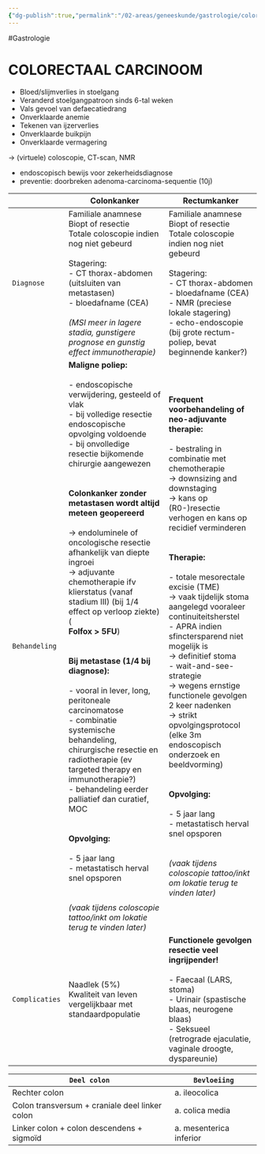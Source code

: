 ```yaml
---
{"dg-publish":true,"permalink":"/02-areas/geneeskunde/gastrologie/colorectaal-carcinoom/","noteIcon":"","created":"2024-11-24T10:55:16.216+01:00","updated":"2024-12-31T16:55:09.991+01:00"}
---
```


#Gastrologie 

# COLORECTAAL CARCINOOM

- Bloed/slijmverlies in stoelgang
- Veranderd stoelgangpatroon sinds 6-tal weken
- Vals gevoel van defaecatiedrang
- Onverklaarde anemie
- Tekenen van ijzerverlies
- Onverklaarde buikpijn
- Onverklaarde vermagering

  

→ (virtuele) coloscopie, CT-scan, NMR
- endoscopisch bewijs voor zekerheidsdiagnose
- preventie: doorbreken adenoma-carcinoma-sequentie (10j)

|                | **Colonkanker**                                                                                                                                                                                                                                                                                                                                                                                                                                                                                                                                                                                                                                                                                                                                                                                                                                                                                                                                                                                                     | **Rectumkanker**                                                                                                                                                                                                                                                                                                                                                                                                                                                                                                                                                                                                                                                                                                                                                                                                              |
| -------------- | ------------------------------------------------------------------------------------------------------------------------------------------------------------------------------------------------------------------------------------------------------------------------------------------------------------------------------------------------------------------------------------------------------------------------------------------------------------------------------------------------------------------------------------------------------------------------------------------------------------------------------------------------------------------------------------------------------------------------------------------------------------------------------------------------------------------------------------------------------------------------------------------------------------------------------------------------------------------------------------------------------------------- | ----------------------------------------------------------------------------------------------------------------------------------------------------------------------------------------------------------------------------------------------------------------------------------------------------------------------------------------------------------------------------------------------------------------------------------------------------------------------------------------------------------------------------------------------------------------------------------------------------------------------------------------------------------------------------------------------------------------------------------------------------------------------------------------------------------------------------- |
| `Diagnose`     | Familiale anamnese  <br>Biopt of resectie  <br>Totale coloscopie indien nog niet gebeurd  <br>  <br>Stagering:  <br>- CT thorax-abdomen (uitsluiten van metastasen)  <br>- bloedafname (CEA)  <br>  <br>_(MSI meer in lagere stadia, gunstigere prognose en gunstig effect immunotherapie)_                                                                                                                                                                                                                                                                                                                                                                                                                                                                                                                                                                                                                                                                                                                         | Familiale anamnese  <br>Biopt of resectie  <br>Totale coloscopie indien nog niet gebeurd  <br>  <br>Stagering:  <br>- CT thorax-abdomen  <br>- bloedafname (CEA)  <br>- NMR (preciese lokale stagering)  <br>- echo-endoscopie (bij grote rectum-poliep, bevat beginnende kanker?)                                                                                                                                                                                                                                                                                                                                                                                                                                                                                                                                            |
| `Behandeling`  | **Maligne poliep:  <br>  <br>**- endoscopische verwijdering, gesteeld of vlak  <br>- bij volledige resectie endoscopische opvolging voldoende  <br>- bij onvolledige resectie bijkomende chirurgie aangewezen  <br>  <br>  <br>**Colonkanker zonder metastasen wordt altijd meteen geopereerd  <br>  <br>**→ endoluminele of oncologische resectie afhankelijk van diepte ingroei  <br>→ adjuvante chemotherapie ifv klierstatus (vanaf stadium III) (bij 1/4 effect op verloop ziekte) (  <br>**Folfox > 5FU**)  <br>  <br>  <br>**Bij metastase (1/4 bij diagnose):  <br>  <br>**- vooral in lever, long, peritoneale carcinomatose  <br>- combinatie systemische behandeling, chirurgische resectie en radiotherapie (ev targeted therapy en immunotherapie?)  <br>- behandeling eerder palliatief dan curatief, MOC  <br>  <br>  <br>**Opvolging:  <br>  <br>**- 5 jaar lang  <br>- metastatisch herval snel opsporen  <br>  <br>  <br>_(vaak tijdens coloscopie tattoo/inkt om lokatie terug te vinden later)_ | **Frequent voorbehandeling of neo-adjuvante therapie:  <br>  <br>**- bestraling in combinatie met chemotherapie  <br>→ downsizing and downstaging  <br>→ kans op (R0-)resectie verhogen en kans op recidief verminderen  <br>  <br>  <br>**Therapie:  <br>  <br>**- totale mesorectale excisie (TME)  <br>→ vaak tijdelijk stoma aangelegd vooraleer continuiteitsherstel  <br>- APRA indien sfinctersparend niet mogelijk is  <br>→ definitief stoma  <br>- wait-and-see-strategie  <br>→ wegens ernstige functionele gevolgen 2 keer nadenken  <br>→ strikt opvolgingsprotocol (elke 3m endoscopisch onderzoek en beeldvorming)  <br>  <br>  <br>**Opvolging:  <br>  <br>**- 5 jaar lang  <br>- metastatisch herval snel opsporen  <br>  <br>  <br>_(vaak tijdens coloscopie tattoo/inkt om lokatie terug te vinden later)_ |
| `Complicaties` | Naadlek (5%)  <br>Kwaliteit van leven vergelijkbaar met standaardpopulatie                                                                                                                                                                                                                                                                                                                                                                                                                                                                                                                                                                                                                                                                                                                                                                                                                                                                                                                                          | **Functionele gevolgen resectie veel ingrijpender!  <br>  <br>**- Faecaal (LARS, stoma)  <br>- Urinair (spastische blaas, neurogene blaas)  <br>- Seksueel (retrograde ejaculatie, vaginale droogte, dyspareunie)                                                                                                                                                                                                                                                                                                                                                                                                                                                                                                                                                                                                             |


|`Deel colon`|`Bevloeiing`|
|---|---|
|Rechter colon|a. ileocolica|
|Colon transversum + craniale deel linker colon|a. colica media|
|Linker colon + colon descendens + sigmoïd|a. mesenterica inferior|